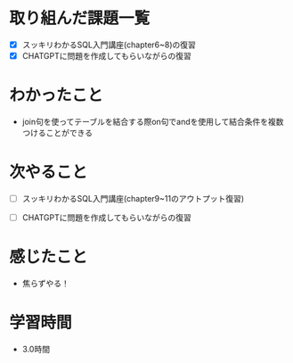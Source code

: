 # 取り組んだ課題一覧

- [x] スッキリわかるSQL入門講座(chapter6~8)の復習
- [x] CHATGPTに問題を作成してもらいながらの復習

# わかったこと

- join句を使ってテーブルを結合する際on句でandを使用して結合条件を複数つけることができる

# 次やること

- [ ] スッキリわかるSQL入門講座(chapter9~11のアウトプット復習)
- [ ] CHATGPTに問題を作成してもらいながらの復習


# 感じたこと

- 焦らずやる！

# 学習時間

- 3.0時間